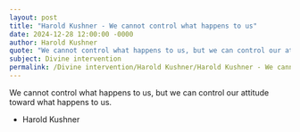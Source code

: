 ```yaml
---
layout: post
title: "Harold Kushner - We cannot control what happens to us"
date: 2024-12-28 12:00:00 -0000
author: Harold Kushner
quote: "We cannot control what happens to us, but we can control our attitude toward what happens to us."
subject: Divine intervention
permalink: /Divine intervention/Harold Kushner/Harold Kushner - We cannot control what happens to us
---
```


We cannot control what happens to us, but we can control our attitude toward what happens to us.

- Harold Kushner
